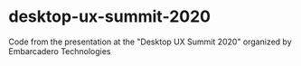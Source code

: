 # desktop-ux-summit-2020
Code from the presentation at the "Desktop UX Summit 2020" organized by Embarcadero Technologies
